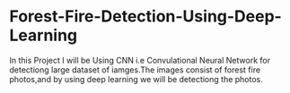 # Forest-Fire-Detection-Using-Deep-Learning
In this Project I will be Using CNN i.e Convulational Neural Network for detectiong large dataset of iamges.The images consist of forest fire photos,and by using deep learning we will be detectiong the photos.
